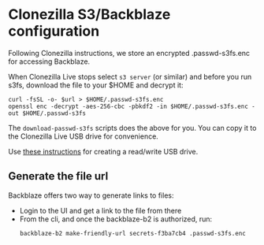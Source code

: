 # Clonezilla S3/Backblaze configuration

Following Clonezilla instructions, we store an encrypted .passwd-s3fs.enc for accessing Backblaze.

When Clonezilla Live stops select `s3 server` (or similar) and before you run s3fs, download the file to your $HOME and decrypt it:

```shell
curl -fsSL -o- $url > $HOME/.passwd-s3fs.enc
openssl enc -decrypt -aes-256-cbc -pbkdf2 -in $HOME/.passwd-s3fs.enc -out $HOME/.passwd-s3fs
```

The `download-passwd-s3fs` scripts does the above for you. You can copy it to the Clonezilla Live USB drive for convenience.

Use [these instructions](https://clonezilla.org/liveusb.php) for creating a read/write USB drive.

## Generate the file url

Backblaze offers two way to generate links to files:

  * Login to the UI and get a link to the file from there
  * From the cli, and once the backblaze-b2 is authorized, run:
    ```shell
    backblaze-b2 make-friendly-url secrets-f3ba7cb4 .passwd-s3fs.enc
    ```
